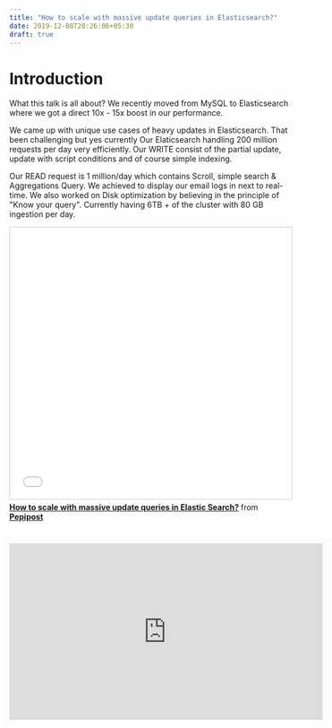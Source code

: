 ```yaml
---
title: "How to scale with massive update queries in Elasticsearch?"
date: 2019-12-08T20:26:06+05:30
draft: true
---
```

# Introduction

What this talk is all about?
We recently moved from MySQL to Elasticsearch where we got a direct 10x - 15x boost in our performance.  

We came up with unique use cases of heavy updates in Elasticsearch. That been challenging but yes currently Our Elaticsearch handling 200 million requests per day very efficiently. Our WRITE consist of the partial update, update with script conditions and of course simple indexing.  

Our READ request is 1 million/day which contains Scroll, simple search & Aggregations Query. We achieved to display our email logs in next to real-time.
We also worked on Disk optimization by believing in the principle of "Know your query". Currently having 6TB + of the cluster with 80 GB ingestion per day.  
  
<iframe src="//www.slideshare.net/slideshow/embed_code/key/fSQDmWeE9XypiR" width="595" height="485" frameborder="0" marginwidth="0" marginheight="0" scrolling="no" style="border:1px solid #CCC; border-width:1px; margin-bottom:5px; max-width: 100%;" allowfullscreen> </iframe> <div style="margin-bottom:5px"> <strong> <a href="//www.slideshare.net/pepipost/scale-with-massiveupdates" title="How to scale with massive update queries in Elastic Search?" target="_blank">How to scale with massive update queries in Elastic Search?</a> </strong> from <strong><a href="//www.slideshare.net/pepipost" target="_blank">Pepipost</a></strong> </div>


<br>
<br>
<iframe width="560" height="315" src="https://www.youtube.com/embed/NSZXMv0va74?start=000&end=2574" frameborder="0" allow="accelerometer; autoplay; encrypted-media; gyroscope; picture-in-picture" allowfullscreen></iframe>
